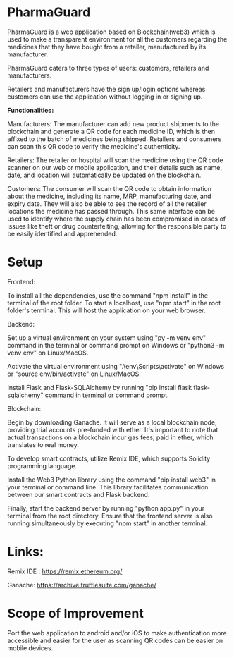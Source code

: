 # PharmaGuard
PharmaGuard is a web application based on Blockchain(web3) which is used to make a transparent environment for all the customers regarding the medicines that they have bought from a retailer, manufactured by its manufacturer.

PharmaGuard caters to three types of users: customers, retailers and manufacturers.

Retailers and manufacturers have the sign up/login options whereas customers can use the application without logging in or signing up.

**Functionalities:**

Manufacturers: The manufacturer can add new product shipments to the blockchain and generate a QR code for each medicine ID, which is then affixed to the batch of medicines being shipped. Retailers and consumers can scan this QR code to verify the medicine's authenticity.

Retailers: The retailer or hospital will scan the medicine using the QR code scanner on our web or mobile application, and their details such as name, date, and location will automatically be updated on the blockchain.

Customers: The consumer will scan the QR code to obtain information about the medicine, including its name, MRP, manufacturing date, and expiry date. They will also be able to see the record of all the retailer locations the medicine has passed through. This same interface can be used to identify where the supply chain has been compromised in cases of issues like theft or drug counterfeiting, allowing for the responsible party to be easily identified and apprehended.

# Setup

Frontend:

To install all the dependencies, use the command "npm install" in the terminal of the root folder. To start a localhost, use "npm start" in the root folder's terminal. This will host the application on your web browser.

Backend:

Set up a virtual environment on your system using "py -m venv env" command in the terminal or command prompt on Windows or "python3 -m venv env" on Linux/MacOS.

Activate the virtual environment using ".\env\Scripts\activate" on Windows or "source env/bin/activate" on Linux/MacOS.

Install Flask and Flask-SQLAlchemy by running "pip install flask flask-sqlalchemy" command in terminal or command prompt.

Blockchain:

Begin by downloading Ganache. It will serve as a local blockchain node, providing trial accounts pre-funded with ether. It's important to note that actual transactions on a blockchain incur gas fees, paid in ether, which translates to real money.

To develop smart contracts, utilize Remix IDE, which supports Solidity programming language.

Install the Web3 Python library using the command "pip install web3" in your terminal or command line. This library facilitates communication between our smart contracts and Flask backend.

Finally, start the backend server by running "python app.py" in your terminal from the root directory. Ensure that the frontend server is also running simultaneously by executing "npm start" in another terminal.

# Links:

Remix IDE : https://remix.ethereum.org/

Ganache: https://archive.trufflesuite.com/ganache/

# Scope of Improvement
Port the web application to android and/or iOS to make authentication more accessible and easier for the user as scanning QR codes can be easier on mobile devices.
